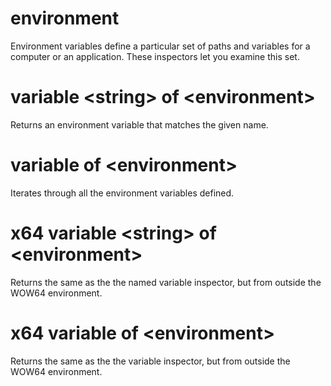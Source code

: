 # environment

Environment variables define a particular set of paths and variables for a computer or an application. These inspectors let you examine this set.

# variable &lt;string&gt; of &lt;environment&gt;

Returns an environment variable that matches the given name.

# variable of &lt;environment&gt;

Iterates through all the environment variables defined.

# x64 variable &lt;string&gt; of &lt;environment&gt;

Returns the same as the the named variable inspector, but from outside the WOW64 environment.

# x64 variable of &lt;environment&gt;

Returns the same as the the variable inspector, but from outside the WOW64 environment.
